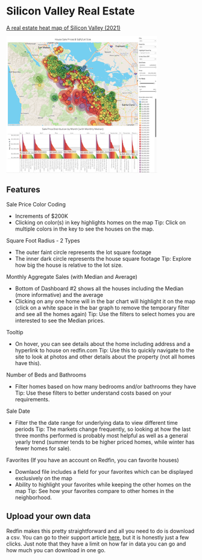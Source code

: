 # Silicon Valley Real Estate
[A real estate heat map of Silicon Valley (2021)](https://public.tableau.com/app/profile/paula/viz/RealEstateAnalysisHeatMap-SiliconValley/1HouseSalesSqftLotSize)

[<img alt="Interactive Tableau Heat Map Visualization" width="400px" src="https://github.com/pleonova/real-estate/blob/main/Screenshots/sold_houses_sqft_lot_size2.png" />](https://public.tableau.com/app/profile/paula/viz/RealEstateAnalysisHeatMap-SiliconValley/1HouseSalesSqftLotSize)


## Features

Sale Price Color Coding
- Increments of $200K
- Clicking on color(s) in key highlights homes on the map
Tip: Click on multiple colors in the key to see the houses on the map.

Square Foot Radius - 2 Types
- The outer faint circle represents the lot square footage
- The inner dark circle represents the house square footage
Tip: Explore how big the house is relative to the lot size.

Monthly Aggregate Sales (with Median and Average)
- Bottom of Dashboard #2 shows all the houses including the Median (more informative) and the average
- Clicking on any one home will in the bar chart will highlight it on the map (click on a white space in the bar graph to remove the temporary filter and see all the homes again)
Tip: Use the filters to select homes you are interested to see the Median prices. 

Tooltip
- On hover, you can see details about the home including address and a hyperlink to house on redfin.com
Tip: Use this to quickly navigate to the site to look at photos and other details about the property (not all homes have this).

Number of Beds and Bathrooms
- Filter homes based on how many bedrooms and/or bathrooms they have
Tip: Use these filters to better understand costs based on your requirements.

Sale Date
- Filter the the date range for underlying data to view different time periods
Tip: The markets change frequently, so looking at how the last three months performed is probably most helpful as well as a general yearly trend (summer tends to be higher priced homes, while winter has fewer homes for sale).

Favorites
(If you have an account on Redfin, you can favorite houses)
- Downlaod file includes a field for your favorites which can be displayed exclusively on the map
- Ability to highlight your favorites while keeping the other homes on the map
Tip: See how your favorites compare to other homes in the neighborhood.



## Upload your own data

Redfin makes this pretty straightforward and all you need to do is download a csv. You can go to their support article [here](https://support.redfin.com/hc/en-us/articles/360016476931-Downloading-Data-), but it is honestly just a few clicks. Just note that they have a limit on how far in data you can go and how much you can download in one go.
